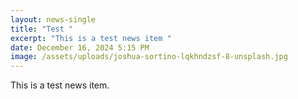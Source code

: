 ```yaml
---
layout: news-single
title: "Test "
excerpt: "This is a test news item "
date: December 16, 2024 5:15 PM
image: /assets/uploads/joshua-sortino-lqkhndzsf-8-unsplash.jpg
---
```

T﻿his is a test news item.